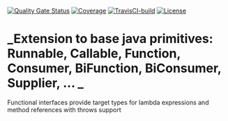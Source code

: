 [![Quality Gate Status](https://sonarcloud.io/api/project_badges/measure?project=sftwnd_crayfish_common_functional&metric=alert_status)](https://sonarcloud.io/summary/new_code?id=sftwnd_crayfish_common_functional) [![Coverage](https://sonarcloud.io/api/project_badges/measure?project=sftwnd_crayfish_common_functional&metric=coverage)](https://sonarcloud.io/summary/new_code?id=sftwnd_crayfish_common_functional) [![TravisCI-build](https://app.travis-ci.com/sftwnd/crayfish-common-crc.svg?branch=master)](https://app.travis-ci.com/github/sftwnd/crayfish-common-crc/logscans) [![License](https://img.shields.io/github/license/sftwnd/crayfish-common-crc)](https://github.com/sftwnd/crayfish-common-crc/blob/master/LICENSE)

# _**Extension to base java primitives:** Runnable, Callable, Function, Consumer, BiFunction, BiConsumer, Supplier, ... _

Functional interfaces provide target types for lambda expressions and method references with throws support

